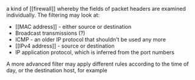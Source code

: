 a kind of [[firewall]] whereby the fields of packet headers are examined individually. The filtering may look at:
- [[MAC address]] - either source or destination
- Broadcast transmissions (?)
- ICMP - an older IP protocol that shouldn't be used any more
- [[IPv4 address]] - source or destination
- IP application protocol, which is inferred from the port numbers

A more advanced filter may apply different rules according to the time of day, or the destination host, for example